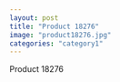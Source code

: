 ```yaml
---
layout: post
title: "Product 18276"
image: "product18276.jpg"
categories: "category1"
---
```

Product 18276
